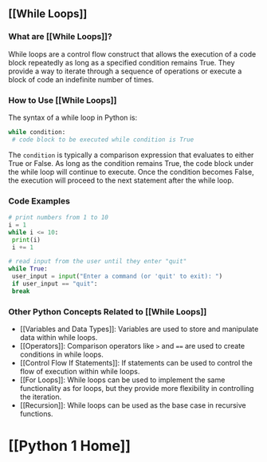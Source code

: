## [[While Loops]]

### What are [[While Loops]]?
While loops are a control flow construct that allows the execution of a code block repeatedly as long as a specified condition remains True. They provide a way to iterate through a sequence of operations or execute a block of code an indefinite number of times.

### How to Use [[While Loops]]
The syntax of a while loop in Python is:

```python
while condition:
 # code block to be executed while condition is True
```

The `condition` is typically a comparison expression that evaluates to either True or False. As long as the condition remains True, the code block under the while loop will continue to execute. Once the condition becomes False, the execution will proceed to the next statement after the while loop.

### Code Examples
```python
# print numbers from 1 to 10
i = 1
while i <= 10:
 print(i)
 i += 1
```

```python
# read input from the user until they enter "quit"
while True:
 user_input = input("Enter a command (or 'quit' to exit): ")
 if user_input == "quit":
 break
```

### Other Python Concepts Related to [[While Loops]]

- [[Variables and Data Types]]: Variables are used to store and manipulate data within while loops.
- [[Operators]]: Comparison operators like `>` and `==` are used to create conditions in while loops.
- [[Control Flow If Statements]]: If statements can be used to control the flow of execution within while loops.
- [[For Loops]]: While loops can be used to implement the same functionality as for loops, but they provide more flexibility in controlling the iteration.
- [[Recursion]]: While loops can be used as the base case in recursive functions.
# [[Python 1 Home]]